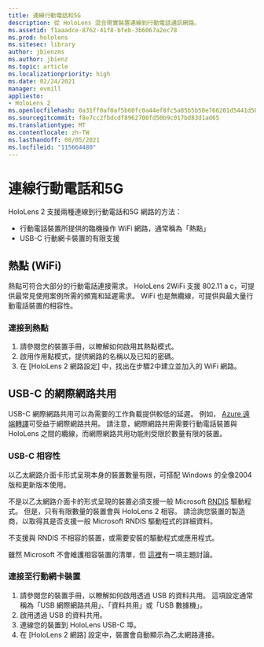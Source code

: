 ```yaml
---
title: 連線行動電話和5G
description: 從 HoloLens 混合現實裝置連線到行動電話通訊網路。
ms.assetid: f1aaadce-8762-41f8-bfeb-3b6067a2ec78
ms.prod: hololens
ms.sitesec: library
author: jbienzms
ms.author: jbienz
ms.topic: article
ms.localizationpriority: high
ms.date: 02/24/2021
manager: evmill
appliesto:
- HoloLens 2
ms.openlocfilehash: 0a31ff0af0af5b60fc0a44ef8fc5a85b5b50e766201d5441d508fd23dd0369e4
ms.sourcegitcommit: f8e7cc2fbdcdf8962700fd50b9c017bd83d1ad65
ms.translationtype: MT
ms.contentlocale: zh-TW
ms.lasthandoff: 08/05/2021
ms.locfileid: "115664480"
---
```

# <a name="connect-to-cellular-and-5g"></a>連線行動電話和5G

HoloLens 2 支援兩種連線到行動電話和5G 網路的方法：

- 行動電話裝置所提供的臨機操作 WiFi 網路，通常稱為「熱點」
- USB-C 行動網卡裝置的有限支援

## <a name="hotspot-wifi"></a>熱點 (WiFi) 

熱點可符合大部分的行動電話連接需求。 HoloLens 2WiFi 支援 802.11 a c，可提供最常見使用案例所需的頻寬和延遲需求。 WiFi 也是無纜線，可提供與最大量行動電話裝置的相容性。

### <a name="connecting-to-a-hotspot"></a>連接到熱點

1. 請參閱您的裝置手冊，以瞭解如何啟用其熱點模式。
1. 啟用作用點模式，提供網路的名稱以及已知的密碼。
1. 在 [HoloLens 2 網路設定] 中，找出在步驟2中建立並加入的 WiFi 網路。

## <a name="usb-c-tethering"></a>USB-C 的網際網路共用

USB-C 網際網路共用可以為需要的工作負載提供較低的延遲。 例如， [Azure 遠端轉譯](https://azure.microsoft.com/services/remote-rendering)可受益于網際網路共用。 請注意，網際網路共用需要行動電話裝置與 HoloLens 之間的纜線，而網際網路共用功能則受限於數量有限的裝置。

### <a name="usb-c-compatibility"></a>USB-C 相容性

以乙太網路介面卡形式呈現本身的裝置數量有限，可搭配 Windows 的全像2004版和更新版本使用。

不是以乙太網路介面卡的形式呈現的裝置必須支援一般 Microsoft [RNDIS](/windows-hardware/drivers/network/overview-of-remote-ndis--rndis-) 驅動程式。 但是，只有有限數量的裝置會與 HoloLens 2 相容。 請洽詢您裝置的製造商，以取得其是否支援一般 Microsoft RNDIS 驅動程式的詳細資料。

不支援與 RNDIS 不相容的裝置，或需要安裝的驅動程式或應用程式。

雖然 Microsoft 不會維護相容裝置的清單，但 [這裡](https://aka.ms/HLCommunityCell)有一項主題討論。

### <a name="connecting-to-a-tethered-device"></a>連接至行動網卡裝置

1. 請參閱您的裝置手冊，以瞭解如何啟用透過 USB 的資料共用。 這項設定通常稱為「USB 網際網路共用」、「資料共用」或「USB 數據機」。
1. 啟用透過 USB 的資料共用。
1. 連線您的裝置到 HoloLens USB-C 埠。
1. 在 [HoloLens 2 網路] 設定中，裝置會自動顯示為乙太網路連接。
